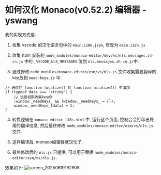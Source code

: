 # 如何汉化 Monaco(v0.52.2) 编辑器 - yswang

我的实现方式是:

1. 收集 vscode 的汉化语言包中的 `main.i18n.json`, 修改为 `main.i18n.js`

2. 收集 npm 安装的 `node_modules/monaco-editor/dev/vs/nls.messages.zh-cn.js` 中的 `_VSCODE_NLS_MESSAGES` 值到 `nls.messages.zh-cn.js`中.

3. 通过修改 `node_modules/monaco-editor/esm/vs/nls.js` 文件收集需要翻译的key放到 `need-keys.js` 中.

```
// 通过在 function localize() 和 function localize2() 中增加
if (typeof data === 'string') {
    // 这是初期收集key的
    !window._needKeys_ && (window._needKeys_ = {}); 
    window._needKeys_[data] = 1;
}
```

4. 转换逻辑在 `monaco-editor-i18n.html` 中, 运行这个页面, 控制台会打印出处理的翻译信息, 然后最终修改 `node_modules/monaco-editor/esm/vs/nls.js` 文件.

5. 这样编译后, monaco编辑器就汉化了.
   
6. 最终修改后的 `nls.js` 已提供, 可以用于替换 `node_modules/monaco-editor/esm/vs/nls.js`.

效果如下:
![screen_20250619192908](https://github.com/user-attachments/assets/4eedba30-7d6e-402f-8cc7-96e87c194168)


   
